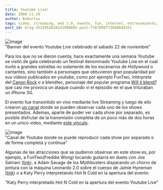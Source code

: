 ```yaml
---
title: Youtube Live!
date: 2008-11-29
author: Robertux
tags: video, streaming, web 2.0, evento, fun, internet, entrenamiento, interesante, live, youtube
post_id: blog-3515952828243908885.post-7787899773040694351
---
```


![image](https://2.bp.blogspot.com/_jH77WNrMVRA/STCY9hCB0OI/AAAAAAAAExY/dqRTcD-1kAY/s400/YouTube+-+Live%27s+Channel.png)    
"Banner del evento Youtube
Live celebrado el sabado 22 de noviembre"

Para los que no se dieron cuenta, hace exactamente una semana Youtube se vistió de gala celebrando un festival denominado Youtube Live en el cual invitó a grandes estrellas no solamente de los escenarios de Hollywood o cantantes, sino también a personajes que obtuvieron gran popularidad por sus vídeos publicados en youtube, como por ejemplo FunTwo, intérprete del [Canon Rock](https://www.youtube.com/watch?v=QjA5faZF1A8&feature=related) o a blendtec, personaje del popular programa [Will it blend?](https://www.willitblend.com/) que casi me provoca un ataque cuando vi el episodio en el que trituraban un iPhone 3G.

El evento fue transmitido en vivo mediante live Streaming y luego de ello crearon [un canal](https://www.youtube.com/user/Live) donde se pueden observar cada uno de los shows presentados. Ademas, aparte de poder ver cada show por separado, es posible disfrutar de la transmisión completa de un poco más de dos horas en un unico video, mediante [este vínculo](https://www.youtube.com/watch?v=wTnsBP9u-TQ).

![image](https://4.bp.blogspot.com/_jH77WNrMVRA/STCa_1cKmoI/AAAAAAAAExg/TW8OmoWUMEA/s400/YoutubeLive.png)    
"Canal de Youtube donde se
puede reproducir cada show por separado o de forma completa y contínua"

Algunas de las atracciones que se pudieron observar en este show es, por ejemplo, a FunTwo(Freddie Wong) tocando guitarra en dueto con Joe Satriani ([link](https://www.youtube.com/watch?v=OBHfb2sVWV4)), a Adam Savage de los Mythbusters disparando un chorro de pintura con la máquina Leonardo 2.0 sobre el cuerpo de Jamie Hyneman ([link](https://www.youtube.com/watch?v=7A0sjIh6_YQ)) o a Katy Perry interpretando Hot N Cold en la apertura del evento:

"Katy Perry interpretado Hot N Cold en
la apertura del evento Youtube Live"